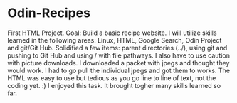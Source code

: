 # Odin-Recipes
First HTML Project.
Goal: Build a basic recipe website.
I will utilize skills learned in the following areas: Linux, HTML, Google Search, Odin Project and git/Git Hub.
Solidified a few items: parent directories (../), using git and pushing to Git Hub and using / with file pathways. I also have to use caution with picture downloads. I downloaded a packet with jpegs and thought they would work. I had to go pull the individual jpegs and got them to works. The HTML was easy to use but tedious as you go line to line of text, not the coding yet. :) I enjoyed this task. It brought togher many skills learned so far. 